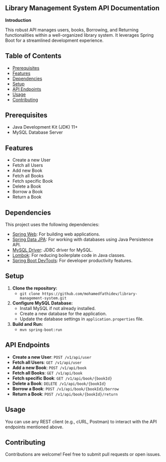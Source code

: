 ## Library Management System API Documentation

**Introduction**

This robust API manages users, books, Borrowing, and Returning functionalities within a well-organized library system. It leverages Spring Boot for a streamlined development experience.

## Table of Contents

- [Prerequisites](#prerequisites)
- [Features](#features)
- [Dependencies](#dependencies)
- [Setup](#setup)
- [API Endpoints](#api-endpoints)
- [Usage](#usage)
- [Contributing](#contributing)

## Prerequisites

- Java Development Kit (JDK) 11+
- MySQL Database Server

## Features

- Create a new User
- Fetch all Users
- Add new Book
- Fetch all Books
- Fetch specific Book
- Delete a Book
- Borrow a Book
- Return a Book

## Dependencies

This project uses the following dependencies:

- [Spring Web](https://spring.io/projects/spring-framework): For building web applications.
- [Spring Data JPA](https://spring.io/projects/spring-data-jpa): For working with databases using Java Persistence API.
- [MySQL Driver](https://dev.mysql.com/downloads/connector/j/): JDBC driver for MySQL.
- [Lombok](https://projectlombok.org/): For reducing boilerplate code in Java classes.
- [Spring Boot DevTools](https://docs.spring.io/spring-boot/docs/current/reference/html/using-spring-boot.html#using-boot-devtools): For developer productivity features.

## Setup
1. **Clone the repository:**
   - `git clone https://github.com/mohamedfathidev/library-management-system.git`
2. **Configure MySQL Database:**
   - Install MySQL if not already installed.
   - Create a new database for the application.
   - Update the database settings in `application.properties` file.
3. **Build and Run:**
   - `mvn spring-boot:run`

## API Endpoints
- **Create a new User**: `POST /v1/api/user`
- **Fetch all Users**: `GET /v1/api/user`
- **Add a new Book**: `POST /v1/api/book`
- **Fetch all Books**: `GET /v1/api/book`
- **Fetch specific Book**: `GET /v1/api/book/{bookId}`
- **Delete a Book**: `DELETE /v1/api/book/{bookId}`
- **Borrow a Book**: `POST /v1/api/book/{bookId}/borrow`
- **Return a Book**: `POST /v1/api/book/{bookId}/return`


## Usage

You can use any REST client (e.g., cURL, Postman) to interact with the API endpoints mentioned above.

## Contributing

Contributions are welcome! Feel free to submit pull requests or open issues.
